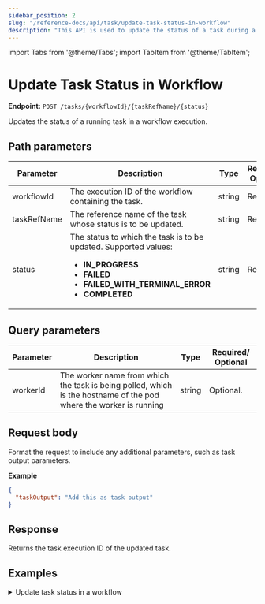 ```yaml
---
sidebar_position: 2
slug: "/reference-docs/api/task/update-task-status-in-workflow"
description: "This API is used to update the status of a task during a workflow execution."
---
```


import Tabs from '@theme/Tabs';
import TabItem from '@theme/TabItem';

# Update Task Status in Workflow

**Endpoint:** `POST /tasks/{workflowId}/{taskRefName}/{status}`

Updates the status of a running task in a workflow execution.

## Path parameters

| Parameter  | Description | Type | Required/ Optional |
| ---------- | ----------- | ---- | ----------------- |
| workflowId | The execution ID of the workflow containing the task. | string | Required. | 
| taskRefName | The reference name of the task whose status is to be updated. | string | Required. | 
| status | The status to which the task is to be updated. Supported values:<ul><li>**IN_PROGRESS**</li><li>**FAILED**</li><li>**FAILED_WITH_TERMINAL_ERROR**</li><li>**COMPLETED**</li></ul> | string | Required. | 

## Query parameters

| Parameter  | Description | Type | Required/ Optional |
| ---------- | ----------- | ---- | ----------------- |
| workerId | The worker name from which the task is being polled, which is the hostname of the pod where the worker is running | string | Optional. | 

## Request body

Format the request to include any additional parameters, such as task output parameters.

**Example**
```json
{
  "taskOutput": "Add this as task output"
}
```

## Response

Returns the task execution ID of the updated task.

## Examples

<details><summary>Update task status in a workflow</summary>

**Request**

```bash
curl -X 'POST' \
  'https://<YOUR_CLUSTER>/api/tasks/3e1baeeb-bdfa-11ef-88e4-ce0afa758ea1/wait_ref/FAILED' \
  -H 'accept: text/plain' \
  -H 'X-Authorization: <TOKEN>' \
  -H 'Content-Type: application/json' \
  -d '{
 "taskOutput": "Add this as task output"
}'
```
**Response**

```json
3e1c723c-bdfa-11ef-88e4-ce0afa758ea1
```
</details>
